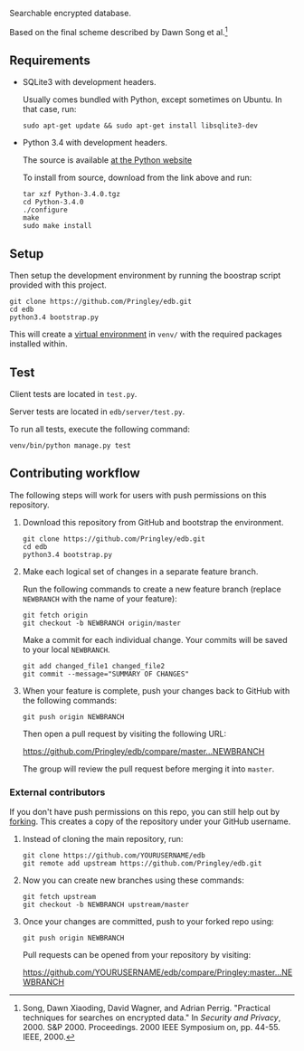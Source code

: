 Searchable encrypted database.

Based on the final scheme described by Dawn Song et al.[^song]

[^song]: Song, Dawn Xiaoding, David Wagner, and Adrian Perrig. "Practical
techniques for searches on encrypted data." In *Security and Privacy*, 2000.
S&P 2000.  Proceedings. 2000 IEEE Symposium on, pp. 44-55. IEEE, 2000.

## Requirements

-   SQLite3 with development headers.

    Usually comes bundled with Python, except sometimes on Ubuntu. In that
    case, run:

        sudo apt-get update && sudo apt-get install libsqlite3-dev

-   Python 3.4 with development headers.

    The source is available [at the Python
    website](https://www.python.org/ftp/python/3.4.0/Python-3.4.0.tgz)

    To install from source, download from the link above and run:

        tar xzf Python-3.4.0.tgz
        cd Python-3.4.0
        ./configure
        make
        sudo make install

## Setup

Then setup the development environment by running the boostrap script provided
with this project.

    git clone https://github.com/Pringley/edb.git
    cd edb
    python3.4 bootstrap.py

This will create a [virtual environment](http://virtualenv.org) in `venv/` with
the required packages installed within.

## Test

Client tests are located in `test.py`.

Server tests are located in `edb/server/test.py`.

To run all tests, execute the following command:

    venv/bin/python manage.py test

## Contributing workflow

The following steps will work for users with push permissions on this
repository.

1.  Download this repository from GitHub and bootstrap the environment.

        git clone https://github.com/Pringley/edb.git
        cd edb
        python3.4 bootstrap.py

2.  Make each logical set of changes in a separate feature branch.

    Run the following commands to create a new feature branch (replace
    `NEWBRANCH` with the name of your feature):

        git fetch origin
        git checkout -b NEWBRANCH origin/master

    Make a commit for each individual change. Your commits will be saved to
    your local `NEWBRANCH`.

        git add changed_file1 changed_file2
        git commit --message="SUMMARY OF CHANGES"

4.  When your feature is complete, push your changes back to GitHub with the
    following commands:

        git push origin NEWBRANCH

    Then open a pull request by visiting the following URL:

    <https://github.com/Pringley/edb/compare/master...NEWBRANCH>

    The group will review the pull request before merging it into `master`.

### External contributors

If you don't have push permissions on this repo, you can still help out by
[forking](https://github.com/Pringley/edb/fork). This creates a copy of the
repository under your GitHub username.

1.  Instead of cloning the main repository, run:

        git clone https://github.com/YOURUSERNAME/edb
        git remote add upstream https://github.com/Pringley/edb.git

2.  Now you can create new branches using these commands:

        git fetch upstream
        git checkout -b NEWBRANCH upstream/master

3.  Once your changes are committed, push to your forked repo using:

        git push origin NEWBRANCH

    Pull requests can be opened from your repository by visiting:

    <https://github.com/YOURUSERNAME/edb/compare/Pringley:master...NEWBRANCH>

